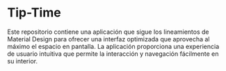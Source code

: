 # Tip-Time
Este repositorio contiene una aplicación que sigue los lineamientos de Material Design para ofrecer una interfaz optimizada que aprovecha al máximo el espacio en pantalla. La aplicación proporciona una experiencia de usuario intuitiva que permite la interacción y navegación fácilmente en su interior.
